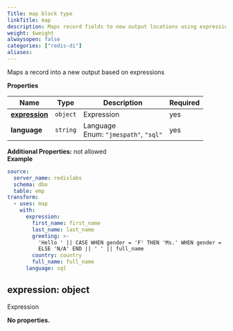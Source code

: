 ```yaml
---
Title: map block type
linkTitle: map
description: Maps record fields to new output locations using expressions
weight: $weight
alwaysopen: false
categories: ["redis-di"]
aliases: 
---
```


Maps a record into a new output based on expressions

**Properties**

| Name                          | Type     | Description                                   | Required |
| ----------------------------- | -------- | --------------------------------------------- | -------- |
| [**expression**](#expression) | `object` | Expression<br/>                               | yes      |
| **language**                  | `string` | Language<br/>Enum: `"jmespath"`, `"sql"`<br/> | yes      |

**Additional Properties:** not allowed  
**Example**

```yaml
source:
  server_name: redislabs
  schema: dbo
  table: emp
transform:
  - uses: map
    with:
      expression:
        first_name: first_name
        last_name: last_name
        greeting: >-
          'Hello ' || CASE WHEN gender = 'F' THEN 'Ms.' WHEN gender = 'M' THEN 'Mr.'
          ELSE 'N/A' END || ' ' || full_name
        country: country
        full_name: full_name
      language: sql
```

<a name="expression"></a>

## expression: object

Expression

**No properties.**
